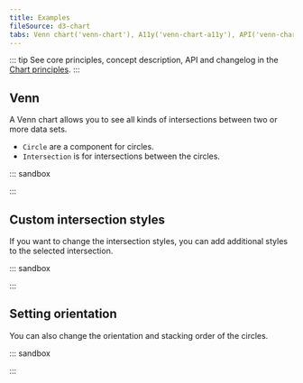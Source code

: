 ```yaml
---
title: Examples
fileSource: d3-chart
tabs: Venn chart('venn-chart'), A11y('venn-chart-a11y'), API('venn-chart-api'), Examples('venn-chart-d3-code'), Changelog('d3-chart-changelog')
---
```


::: tip
See core principles, concept description, API and changelog in the [Chart principles](/data-display/d3-chart/).
:::

## Venn

A Venn chart allows you to see all kinds of intersections between two or more data sets.

- `Circle` are a component for circles.
- `Intersection` is for intersections between the circles.

::: sandbox

<script lang="tsx">
import React from 'react';
import { Plot, Venn, colors } from '@semcore/ui/d3-chart';
import { Text } from '@semcore/ui/typography';

const data = {
  G: 200,
  F: 200,
  C: 500,
  U: 1,
  'G/F': 100,
  'G/C': 100,
  'F/C': 100,
  'G/F/C': 100,
};

const Demo = () => {
  return (
    <Plot height={300} width={400} data={data}>
      <Venn>
        <Venn.Circle dataKey='G' name='Good' />
        <Venn.Circle dataKey='F' name='Fast' color={colors['blue-03']} />
        <Venn.Circle dataKey='C' name='Cheap' color={colors['orange-04']} />
        <Venn.Circle dataKey='U' name='Unknown' color={colors['pink-03']} />
        <Venn.Intersection dataKey='G/F' name='Good & Fast' />
        <Venn.Intersection dataKey='G/C' name='Good & Cheap' />
        <Venn.Intersection dataKey='F/C' name='Fast & Cheap' />
        <Venn.Intersection dataKey='G/F/C' name='Good & Fast & Cheap' />
      </Venn>
      <Venn.Tooltip>
        {({ name, dataKey }) => {
          return {
            children: (
              <>
                <Venn.Tooltip.Title>{name}</Venn.Tooltip.Title>
                <Text bold>{data[dataKey]}</Text>
              </>
            ),
          };
        }}
      </Venn.Tooltip>
    </Plot>
  );
};
</script>

:::

## Custom intersection styles

If you want to change the intersection styles, you can add additional styles to the selected intersection.

::: sandbox

<script lang="tsx">
import React from 'react';
import { colors, Plot, Venn } from '@semcore/ui/d3-chart';

const Demo = () => {
  return (
    <Plot height={300} width={400} data={data}>
      <Venn>
        <Venn.Circle dataKey='G' name='G' />
        <Venn.Circle dataKey='F' name='F' color={colors['blue-03']} />
        <Venn.Circle dataKey='C' name='C' color={colors['orange-04']} />
        <Venn.Intersection dataKey='G/F' name='G/F' />
        <Venn.Intersection dataKey='G/C' name='G/C' />
        <Venn.Intersection dataKey='F/C' name='F/C' />
        <Venn.Intersection
          dataKey='G/F/C'
          name='G/F/C'
          style={{
            stroke: colors['violet-04'],
            fill: colors['violet-04'],
            fillOpacity: 0.3,
          }}
        />
      </Venn>
    </Plot>
  );
};

const data = {
  G: 200,
  F: 200,
  C: 200,
  'G/F': 100,
  'G/C': 100,
  'F/C': 100,
  'G/F/C': 100,
};
</script>

:::

## Setting orientation

You can also change the orientation and stacking order of the circles.

::: sandbox

<script lang="tsx">
import React, { useState } from 'react';
import Button from '@semcore/ui/button';
import { colors, Plot, Venn } from '@semcore/ui/d3-chart';
import { Flex } from '@semcore/ui/flex-box';

const orders = [
  (val1, val2) => val2.radius - val1.radius,
  (val1, val2) => val1.radius - val2.radius,
];

const orientations = [Math.PI / 2, Math.PI];

const Demo = () => {
  const [orientation, setOrientation] = useState(0);
  const [order, setOrder] = useState(0);

  return (
    <Flex alignItems='center' direction='column'>
      <Plot height={300} width={400} data={data}>
        <Venn orientation={orientations[orientation]} orientationOrder={orders[order]}>
          <Venn.Circle dataKey='F' name='F' />
          <Venn.Circle dataKey='S' name='S' color={colors['blue-03']} />
          <Venn.Intersection dataKey='F/S' name='F/S' />
        </Venn>
      </Plot>
      <Flex direction='row'>
        <Button onClick={() => setOrientation(Number(!orientation))} mr={2}>
          Change orientation
        </Button>
        <Button onClick={() => setOrder(Number(!order))}>Change order</Button>
      </Flex>
    </Flex>
  );
};

const data = {
  F: 5,
  S: 7,
  'F/S': 3,
};
</script>

:::
